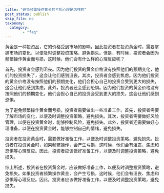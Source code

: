 ```yaml
---
title: "避免频繁操作黄金的亏损心理是怎样的"
post_status: publish
skip_file: no
taxonomy:
  category:
        - "faq"
---
```


黄金是一种投资品，它的价格受到市场的影响，因此投资者在投资黄金时，需要掌握市场的变化，以便及时调整投资策略，避免损失。但是，有时候，投资者会因为频繁操作黄金而亏损，这时候，他们会有什么样的心理反应呢？

首先，投资者会感到沮丧。因为他们投资的黄金价格没有按照他们的预期变化，他们的投资损失了，这会让他们感到沮丧。其次，投资者会感到焦虑。因为他们投资的黄金价格没有按照他们的预期变化，他们会担心自己的投资会受到更大的损失，这会让他们感到焦虑。此外，投资者还会感到恐惧。因为他们投资的黄金价格没有按照他们的预期变化，他们会担心自己的投资会受到更大的损失，这会让他们感到恐惧。

为了避免频繁操作黄金而亏损，投资者需要做出一些准备工作。首先，投资者需要了解市场的变化，以便及时调整投资策略，避免损失。其次，投资者需要做好风险管理，以便在投资黄金时，能够控制风险，避免损失。此外，投资者还需要做好心理准备，以便在投资黄金时，能够控制自己的情绪，避免损失。

投资者在投资黄金时，需要做好准备工作，以便及时调整投资策略，避免损失。投资者在投资黄金时，如果频繁操作，会产生亏损，这时候，他们会有沮丧、焦虑和恐惧等心理反应。因此，投资者应该做好准备工作，以便及时调整投资策略，避免损失。

综上所述，投资者在投资黄金时，应该做好准备工作，以便及时调整投资策略，避免损失。如果投资者频繁操作黄金，会产生亏损，这时候，他们会有沮丧、焦虑和恐惧等心理反应。因此，投资者应该做好准备工作，以便及时调整投资策略，避免损失。
